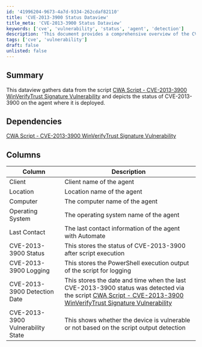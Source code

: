```yaml
---
id: '41996204-9673-4a7d-9334-262cdaf82110'
title: 'CVE-2013-3900 Status Dataview'
title_meta: 'CVE-2013-3900 Status Dataview'
keywords: ['cve', 'vulnerability', 'status', 'agent', 'detection']
description: 'This document provides a comprehensive overview of the CVE-2013-3900 status on agents where the associated script is deployed. It details the data gathered, dependencies, and the specific columns that represent various attributes of the agents, including their vulnerability status and detection dates.'
tags: ['cve', 'vulnerability']
draft: false
unlisted: false
---
```


## Summary

This dataview gathers data from the script [CWA Script - CVE-2013-3900 WinVerifyTrust Signature Vulnerability](<../scripts/CVE-2013-3900 WinVerifyTrust Signature Vulnerability.md>) and depicts the status of CVE-2013-3900 on the agent where it is deployed.

## Dependencies

[CWA Script - CVE-2013-3900 WinVerifyTrust Signature Vulnerability](<../scripts/CVE-2013-3900 WinVerifyTrust Signature Vulnerability.md>)

## Columns

| Column                          | Description                                                                                   |
|---------------------------------|-----------------------------------------------------------------------------------------------|
| Client                          | Client name of the agent                                                                      |
| Location                        | Location name of the agent                                                                    |
| Computer                        | The computer name of the agent                                                                |
| Operating System                | The operating system name of the agent                                                        |
| Last Contact                   | The last contact information of the agent with Automate                                       |
| CVE-2013-3900 Status            | This stores the status of CVE-2013-3900 after script execution                               |
| CVE-2013-3900 Logging           | This stores the PowerShell execution output of the script for logging                         |
| CVE-2013-3900 Detection Date    | This stores the date and time when the last CVE-2013-3900 status was detected via the script [CWA Script - CVE-2013-3900 WinVerifyTrust Signature Vulnerability](<../scripts/CVE-2013-3900 WinVerifyTrust Signature Vulnerability.md>) |
| CVE-2013-3900 Vulnerability State | This shows whether the device is vulnerable or not based on the script output detection       |
